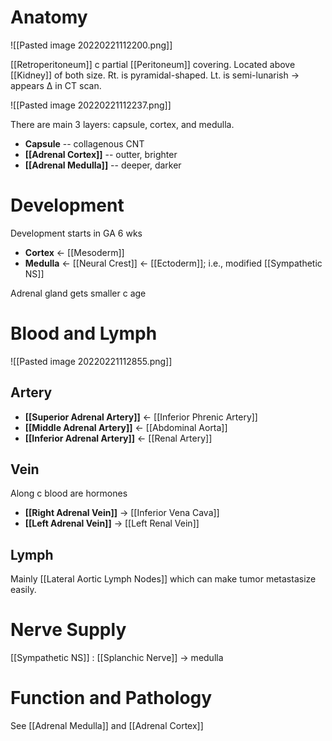 # Anatomy

![[Pasted image 20220221112200.png]]

[[Retroperitoneum]] c partial [[Peritoneum]] covering. Located above [[Kidney]] of both size. Rt. is pyramidal-shaped. Lt. is semi-lunarish → appears Δ in CT scan.

![[Pasted image 20220221112237.png]]

There are main 3 layers: capsule, cortex, and medulla.
- **Capsule** -- collagenous CNT
- **[[Adrenal Cortex]]** -- outter, brighter
- **[[Adrenal Medulla]]** -- deeper, darker

# Development
Development starts in GA 6 wks
- **Cortex** ← [[Mesoderm]]
- **Medulla** ← [[Neural Crest]] ← [[Ectoderm]]; i.e., modified [[Sympathetic NS]]

Adrenal gland gets smaller c age

# Blood and Lymph

![[Pasted image 20220221112855.png]]

## Artery
- **[[Superior Adrenal Artery]]** ← [[Inferior Phrenic Artery]]
- **[[Middle Adrenal Artery]]** ← [[Abdominal Aorta]]
- **[[Inferior Adrenal Artery]]** ← [[Renal Artery]]

## Vein
Along c blood are hormones
- **[[Right Adrenal Vein]]** → [[Inferior Vena Cava]]
- **[[Left Adrenal Vein]]** → [[Left Renal Vein]]

## Lymph
Mainly [[Lateral Aortic Lymph Nodes]] which can make tumor metastasize easily.

# Nerve Supply
[[Sympathetic NS]] : [[Splanchic Nerve]] → medulla

# Function and Pathology
See [[Adrenal Medulla]] and [[Adrenal Cortex]] 